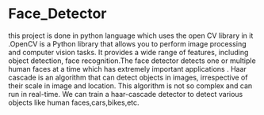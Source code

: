 # Face_Detector

this project is done in python language which uses the open CV library in it .OpenCV is a Python library that allows you to perform image processing and computer vision tasks. It provides a wide range of features, including object detection, face recognition.The face detector detects one or multiple human faces at a time which has extremely important applications . Haar cascade is an algorithm that can detect objects in images, irrespective of their scale in image and location. This algorithm is not so complex and can run in real-time. We can train a haar-cascade detector to detect various objects like human faces,cars,bikes,etc. 
